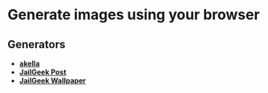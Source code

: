 # Generate images using your browser

## Generators
- [**akella**](akella-streams/dist)
- [**JailGeek Post**](#)
- [**JailGeek Wallpaper**](#)
